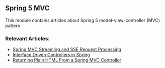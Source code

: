 ## Spring 5 MVC

This module contains articles about Spring 5 model-view-controller (MVC) pattern 

### Relevant Articles:
- [Spring MVC Streaming and SSE Request Processing](https://www.baeldung.com/spring-mvc-sse-streams)
- [Interface Driven Controllers in Spring](https://www.baeldung.com/spring-interface-driven-controllers)
- [Returning Plain HTML From a Spring MVC Controller](https://www.baeldung.com/spring-mvc-return-html)

